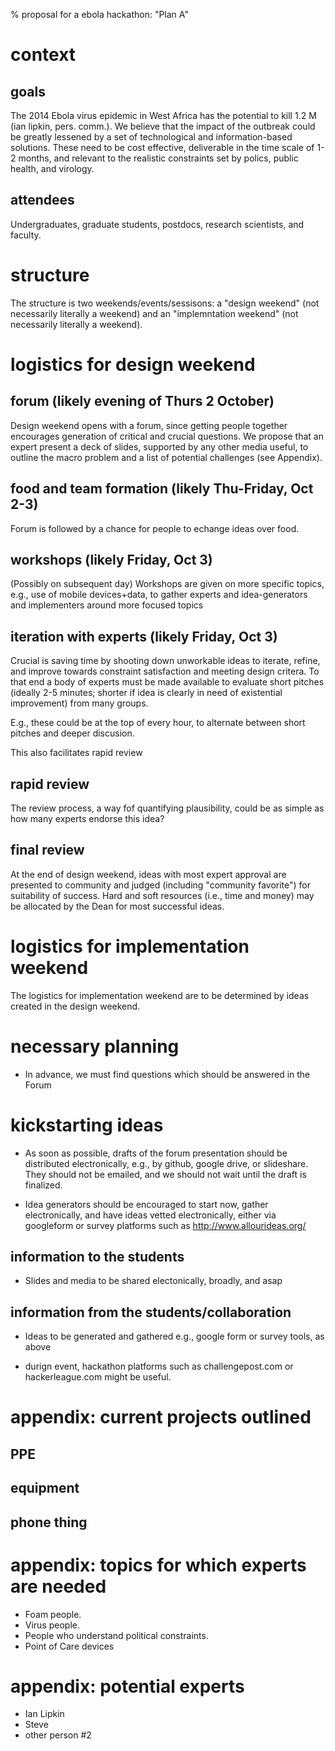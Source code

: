 % proposal for a ebola hackathon: "Plan A"

# context

## goals

The 2014
Ebola virus epidemic in West Africa
has the potential to kill 1.2 M (ian lipkin, pers. comm.).
We believe that the impact of the outbreak could
be greatly lessened by a set of technological and
information-based solutions. These need to be
cost effective, deliverable in the time scale of 1-2 months,
and relevant to the realistic constraints set
by polics, public health, and virology.

## attendees

Undergraduates, graduate students, postdocs,
research scientists, and faculty.

# structure

The structure is two weekends/events/sessisons:
a "design weekend" (not necessarily literally a weekend)
and an "implemntation weekend" (not necessarily literally a weekend).

# logistics for design weekend

## forum (likely evening of Thurs 2 October)

Design weekend opens with a forum, since getting people
together encourages generation of critical and crucial questions.
We propose that an expert present a deck of slides,
supported by any other media useful, to outline the
macro problem and a list of potential challenges (see Appendix).

## food and team formation (likely Thu-Friday, Oct 2-3)

Forum is followed by a chance for people to echange ideas over food.

## workshops (likely Friday, Oct 3)

(Possibly on subsequent day) Workshops are given
on more specific topics, e.g., use of mobile devices+data,
to gather experts and idea-generators and implementers around
more focused topics

## iteration with experts (likely Friday, Oct 3)

Crucial is saving time by shooting down unworkable ideas
to iterate, refine, and improve towards constraint satisfaction
and meeting design critera. To that end a body of experts
must be made available to evaluate short pitches (ideally 2-5 minutes;
shorter if idea is clearly in need of existential improvement)
from many groups. 

E.g., these could be at the top of every hour, to alternate
between short pitches and deeper discusion.

This also facilitates rapid review

## rapid review

The review process, a way fof quantifying plausibility,
could be as simple as how many experts endorse this idea?

## final review

At the end of design weekend, ideas with most expert approval
are presented to community and judged (including
"community favorite") for suitability of success. Hard and
soft resources (i.e., time and money) may be allocated by the Dean
for most successful ideas.

# logistics for implementation weekend

The logistics for implementation weekend are to be determined
by ideas created in the design weekend.

# necessary planning

- In advance, we must find questions which should be
answered in the Forum

# kickstarting ideas

- As soon as possible, drafts of the forum presentation
should be distributed electronically, e.g., by github,
google drive, or slideshare. They should not be emailed,
and we should not wait until the draft is finalized.

- Idea generators should be encouraged to start
now, gather electronically, and have ideas vetted electronically,
either via googleform or survey platforms such as 
http://www.allourideas.org/

## information to the students

- Slides and media to be shared electonically, broadly, and asap

## information from the students/collaboration

- Ideas to be generated and gathered e.g., google form or survey tools,
as above

- durign event, hackathon platforms such as challengepost.com or hackerleague.com
might be useful.

# appendix: current projects outlined

## PPE
## equipment
## phone thing

# appendix: topics for which experts are needed

- Foam people.
- Virus people.
- People who understand political constraints.
- Point of Care devices

# appendix: potential experts

- Ian Lipkin
- Steve
- other person #2
